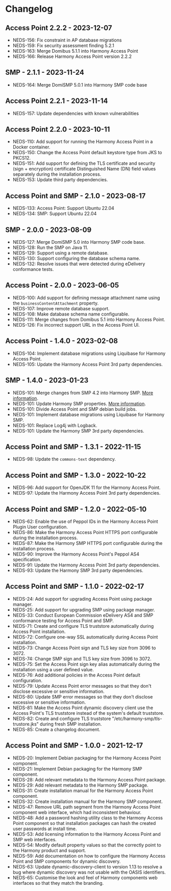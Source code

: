 # Changelog

## Access Point 2.2.2 - 2023-12-07

- NEDS-156: Fix constraint in AP database migrations
- NEDS-159: Fix security assessment finding 5.2.1
- NEDS-163: Merge Domibus 5.1.1 into Harmony Access Point
- NEDS-166: Release Harmony Access Point version 2.2.2

## SMP - 2.1.1 - 2023-11-24

- NEDS-164: Merge DomiSMP 5.0.1 into Harmony SMP code base

## Access Point 2.2.1 - 2023-11-14

- NEDS-157: Update dependencies with known vulnerabilities

## Access Point 2.2.0 - 2023-10-11

- NEDS-110: Add support for running the Harmony Access Point in a Docker container.
- NEDS-150: Change the Access Point default keystore type from JKS to PKCS12.
- NEDS-151: Add support for defining the TLS certificate and security (sign + encryption) certificate Distinguished Name (DN) field values separately during the installation process.
- NEDS-153: Update third party dependencies.

## Access Point and SMP - 2.1.0 - 2023-08-17

- NEDS-133: Access Point: Support Ubuntu 22.04
- NEDS-134: SMP: Support Ubuntu 22.04

## SMP - 2.0.0 - 2023-08-09

- NEDS-127: Merge DomiSMP 5.0 into Harmony SMP code base.
- NEDS-128: Run the SMP on Java 11.
- NEDS-129: Support using a remote database.
- NEDS-130: Support configuring the database schema name.
- NEDS-132: Resolve issues that were detected during eDelivery conformance tests.

## Access Point - 2.0.0 - 2023-06-05

- NEDS-100: Add support for defining message attachment name using the `businessContentAttachment` property.
- NEDS-107: Improve remote database support.
- NEDS-108: Make database schema name configurable.
- NEDS-111: Merge changes from Domibus 5.1 into Harmony Access Point.
- NEDS-126: Fix incorrect support URL in the Access Point UI.

## Access Point - 1.4.0 - 2023-02-08

- NEDS-104: Implement database migrations using Liquibase for Harmony Access Point.
- NEDS-105: Update the Harmony Access Point 3rd party dependencies.

## SMP - 1.4.0 - 2023-01-23

- NEDS-101: Merge changes from SMP 4.2 into Harmony SMP. [More information](https://ec.europa.eu/digital-building-blocks/wikis/display/DIGITAL/SMP+-+v4.2).
- NEDS-101: Update Harmony SMP properties. [More information](https://ec.europa.eu/digital-building-blocks/code/projects/EDELIVERY/repos/smp/browse/changelog.txt?at=refs%2Ftags%2F4.2).
- NEDS-101: Divide Access Point and SMP debian build jobs.
- NEDS-101: Implement database migrations using Liquibase for Harmony SMP.
- NEDS-101: Replace Log4j with Logback.
- NEDS-101: Update the Harmony SMP 3rd party dependencies.

## Access Point and SMP - 1.3.1 - 2022-11-15

- NEDS-98: Update the `commons-text` dependency.

## Access Point and SMP - 1.3.0 - 2022-10-22

- NEDS-96: Add support for OpenJDK 11 for the Harmony Access Point.
- NEDS-97: Update the Harmony Access Point 3rd party dependencies.

## Access Point and SMP - 1.2.0 - 2022-05-10

- NEDS-62: Enable the use of Peppol IDs in the Harmony Access Point Plugin User configuration.
- NEDS-86: Make the Harmony Access Point HTTPS port configurable during the installation process.
- NEDS-87: Make the Harmony SMP HTTPS port configurable during the installation process.
- NEDS-90: Improve the Harmony Access Point's Peppol AS4 specification.
- NEDS-91: Update the Harmony Access Point 3rd party dependencies.
- NEDS-93: Update the Harmony SMP 3rd party dependencies.

## Access Point and SMP - 1.1.0 - 2022-02-17

- NEDS-24: Add support for upgrading Access Point using package manager.
- NEDS-25: Add support for upgrading SMP using package manager.
- NEDS-33: Conduct European Commission eDelivery AS4 and SMP conformance testing for Access Point and SMP.
- NEDS-71: Create and configure TLS truststore automatically during Access Point installation.
- NEDS-72: Configure one-way SSL automatically during Access Point installation.
- NEDS-73: Change Access Point sign and TLS key size from 3096 to 3072.
- NEDS-74: Change SMP sign and TLS key size from 3096 to 3072.
- NEDS-75: Set the Access Point sign key alias automatically during the installation using a user defined value.
- NEDS-76: Add additional policies in the Access Point default configuration.
- NEDS-79: Update Access Point error messages so that they don't disclose excessive or sensitive information.
- NEDS-80: Update SMP error messages so that they don't disclose excessive or sensitive information.
- NEDS-81: Make the Access Point dynamic discovery client use the Access Point's TLS truststore instead of the system's default truststore.
- NEDS-82: Create and configure TLS truststore "/etc/harmony-smp/tls-trustore.jks" during fresh SMP installation.
- NEDS-85: Create a changelog document.

## Access Point and SMP - 1.0.0 - 2021-12-17

- NEDS-20: Implement Debian packaging for the Harmony Access Point component.
- NEDS-21: Implement Debian packaging for the Harmony SMP component.
- NEDS-28: Add relevant metadata to the Harmony Access Point package.
- NEDS-29: Add relevant metadata to the Harmony SMP package.
- NEDS-31: Create installation manual for the Harmony Access Point component.
- NEDS-32: Create installation manual for the Harmony SMP component.
- NEDS-47: Remove URL path segment from the Harmony Access Point component web interface, which had inconsistent behaviour.
- NEDS-48: Add a password hashing utility class to the Harmony Access Point component so that installation packages can hash the created user passwords at install time.
- NEDS-53: Add licensing information to the Harmony Access Point and SMP web interfaces.
- NEDS-54: Modify default property values so that the correctly point to the Harmony product and support.
- NEDS-59: Add documentation on how to configure the Harmony Access Point and SMP components for dynamic discovery.
- NEDS-63: Update dynamic-discovery-client to version 1.13 to resolve a bug where dynamic discovery was not usable with the OASIS identifiers.
- NEDS-65: Customise the look and feel of Harmony components web interfaces so that they match the branding.
